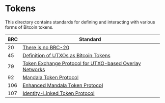 # Tokens

This directory contains standards for defining and interacting with various forms of Bitcoin tokens.

BRC | Standard
-----|------------------
20   | [There is no BRC-20](./0020.md)
45   | [Definition of UTXOs as Bitcoin Tokens](./0045.md)
79   | [Token Exchange Protocol for UTXO-based Overlay Networks](./0079.md)
92   | [Mandala Token Protocol](./0092.md)
106  | [Enhanced Mandala Token Protocol](./0106.md)
107  | [Identity-Linked Token Protocol](./0107.md)